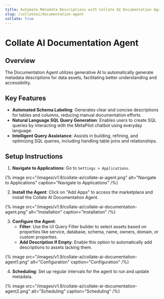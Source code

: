```yaml
---
title: Automate Metadata Descriptions with Collate AI Documentation Agent
slug: /collateai/documentation-agent
collate: true
---
```


# Collate AI Documentation Agent

## Overview

The Documentation Agent utilizes generative AI to automatically generate metadata descriptions for data assets, facilitating better understanding and accessibility.

## Key Features

- **Automated Schema Labeling**: Generates clear and concise descriptions for tables and columns, reducing manual documentation efforts.
- **Natural Language SQL Query Generation**: Enables users to create SQL queries by interacting with the MetaPilot chatbot using everyday language.
- **Intelligent Query Assistance**: Assists in building, refining, and optimizing SQL queries, including handling table joins and relationships.

## Setup Instructions

1. **Navigate to Applications**: Go to `Settings > Applications`.

{% image
src="/images/v1.9/collate-ai/collate-ai-agent.png"
alt="Navigate to Applications"
caption="Navigate to Applications"
/%}

2. **Install the Agent**: Click on "Add Apps" to access the marketplace and install the Collate AI Documentation Agent.

{% image
src="/images/v1.9/collate-ai/collate-ai-documentation-agent.png"
alt="Installation"
caption="Installation"
/%}

3. **Configure the Agent**:
   - **Filter**: Use the UI Query Filter builder to select assets based on properties like service, database, schema, name, owners, domain, or custom properties.
   - **Add Description If Empty**: Enable this option to automatically add descriptions to assets lacking them.

{% image
src="/images/v1.9/collate-ai/collate-ai-documentation-agent1.png"
alt="Configuration"
caption="Configuration"
/%}

4. **Scheduling**: Set up regular intervals for the agent to run and update metadata.

{% image
src="/images/v1.9/collate-ai/collate-ai-documentation-agent2.png"
alt="Scheduling"
caption="Scheduling"
/%}
